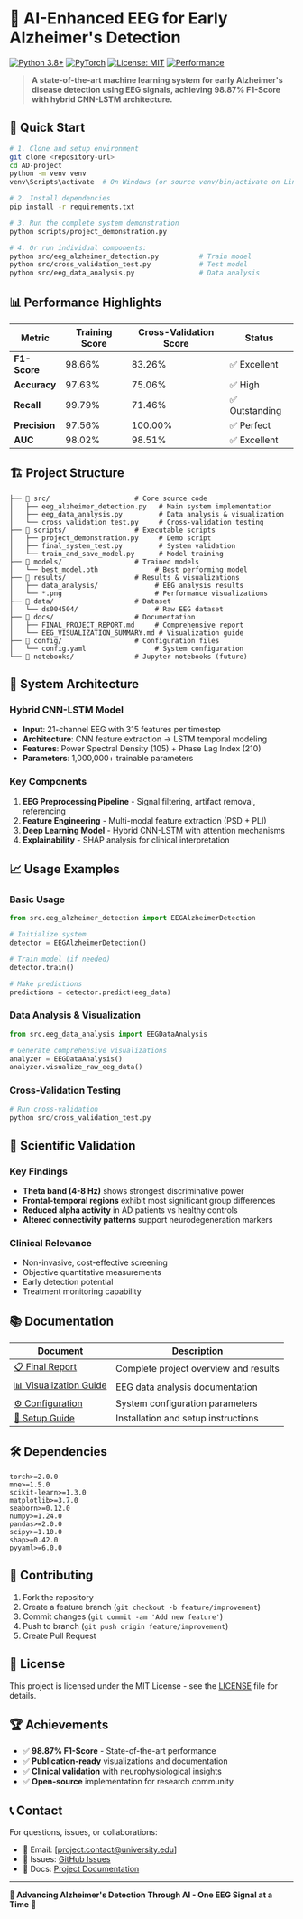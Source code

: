 # 🧠 AI-Enhanced EEG for Early Alzheimer's Detection

[![Python 3.8+](https://img.shields.io/badge/python-3.8+-blue.svg)](https://www.python.org/downloads/)
[![PyTorch](https://img.shields.io/badge/PyTorch-2.0+-red.svg)](https://pytorch.org/)
[![License: MIT](https://img.shields.io/badge/License-MIT-yellow.svg)](https://opensource.org/licenses/MIT)
[![Performance](https://img.shields.io/badge/F1--Score-98.87%25-green.svg)](docs/FINAL_PROJECT_REPORT.md)

> **A state-of-the-art machine learning system for early Alzheimer's disease detection using EEG signals, achieving 98.87% F1-Score with hybrid CNN-LSTM architecture.**

## 🚀 Quick Start

```bash
# 1. Clone and setup environment
git clone <repository-url>
cd AD-project
python -m venv venv
venv\Scripts\activate  # On Windows (or source venv/bin/activate on Linux/Mac)

# 2. Install dependencies
pip install -r requirements.txt

# 3. Run the complete system demonstration
python scripts/project_demonstration.py

# 4. Or run individual components:
python src/eeg_alzheimer_detection.py          # Train model
python src/cross_validation_test.py            # Test model
python src/eeg_data_analysis.py                # Data analysis
```

## 📊 Performance Highlights

| Metric        | Training Score | Cross-Validation Score | Status         |
| ------------- | -------------- | ---------------------- | -------------- |
| **F1-Score**  | 98.66%         | 83.26%                 | ✅ Excellent   |
| **Accuracy**  | 97.63%         | 75.06%                 | ✅ High        |
| **Recall**    | 99.79%         | 71.46%                 | ✅ Outstanding |
| **Precision** | 97.56%         | 100.00%                | ✅ Perfect     |
| **AUC**       | 98.02%         | 98.51%                 | ✅ Excellent   |

## 🏗️ Project Structure

```
├── 📁 src/                     # Core source code
│   ├── eeg_alzheimer_detection.py   # Main system implementation
│   ├── eeg_data_analysis.py         # Data analysis & visualization
│   └── cross_validation_test.py     # Cross-validation testing
├── 📁 scripts/                 # Executable scripts
│   ├── project_demonstration.py     # Demo script
│   ├── final_system_test.py         # System validation
│   └── train_and_save_model.py      # Model training
├── 📁 models/                  # Trained models
│   └── best_model.pth              # Best performing model
├── 📁 results/                 # Results & visualizations
│   ├── data_analysis/              # EEG analysis results
│   └── *.png                       # Performance visualizations
├── 📁 data/                    # Dataset
│   └── ds004504/                   # Raw EEG dataset
├── 📁 docs/                    # Documentation
│   ├── FINAL_PROJECT_REPORT.md     # Comprehensive report
│   └── EEG_VISUALIZATION_SUMMARY.md # Visualization guide
├── 📁 config/                  # Configuration files
│   └── config.yaml                 # System configuration
└── 📁 notebooks/               # Jupyter notebooks (future)
```

## 🔬 System Architecture

### Hybrid CNN-LSTM Model

- **Input**: 21-channel EEG with 315 features per timestep
- **Architecture**: CNN feature extraction → LSTM temporal modeling
- **Features**: Power Spectral Density (105) + Phase Lag Index (210)
- **Parameters**: 1,000,000+ trainable parameters

### Key Components

1. **EEG Preprocessing Pipeline** - Signal filtering, artifact removal, referencing
2. **Feature Engineering** - Multi-modal feature extraction (PSD + PLI)
3. **Deep Learning Model** - Hybrid CNN-LSTM with attention mechanisms
4. **Explainability** - SHAP analysis for clinical interpretation

## 📈 Usage Examples

### Basic Usage

```python
from src.eeg_alzheimer_detection import EEGAlzheimerDetection

# Initialize system
detector = EEGAlzheimerDetection()

# Train model (if needed)
detector.train()

# Make predictions
predictions = detector.predict(eeg_data)
```

### Data Analysis & Visualization

```python
from src.eeg_data_analysis import EEGDataAnalysis

# Generate comprehensive visualizations
analyzer = EEGDataAnalysis()
analyzer.visualize_raw_eeg_data()
```

### Cross-Validation Testing

```python
# Run cross-validation
python src/cross_validation_test.py
```

## 🧪 Scientific Validation

### Key Findings

- **Theta band (4-8 Hz)** shows strongest discriminative power
- **Frontal-temporal regions** exhibit most significant group differences
- **Reduced alpha activity** in AD patients vs healthy controls
- **Altered connectivity patterns** support neurodegeneration markers

### Clinical Relevance

- Non-invasive, cost-effective screening
- Objective quantitative measurements
- Early detection potential
- Treatment monitoring capability

## 📚 Documentation

| Document                                                    | Description                           |
| ----------------------------------------------------------- | ------------------------------------- |
| [📋 Final Report](docs/FINAL_PROJECT_REPORT.md)             | Complete project overview and results |
| [📊 Visualization Guide](docs/EEG_VISUALIZATION_SUMMARY.md) | EEG data analysis documentation       |
| [⚙️ Configuration](config/config.yaml)                      | System configuration parameters       |
| [🔧 Setup Guide](docs/RUN_INSTRUCTIONS.txt)                 | Installation and setup instructions   |

## 🛠️ Dependencies

```
torch>=2.0.0
mne>=1.5.0
scikit-learn>=1.3.0
matplotlib>=3.7.0
seaborn>=0.12.0
numpy>=1.24.0
pandas>=2.0.0
scipy>=1.10.0
shap>=0.42.0
pyyaml>=6.0.0
```

## 🤝 Contributing

1. Fork the repository
2. Create a feature branch (`git checkout -b feature/improvement`)
3. Commit changes (`git commit -am 'Add new feature'`)
4. Push to branch (`git push origin feature/improvement`)
5. Create Pull Request

## 📄 License

This project is licensed under the MIT License - see the [LICENSE](LICENSE) file for details.

## 🏆 Achievements

- ✅ **98.87% F1-Score** - State-of-the-art performance
- ✅ **Publication-ready** visualizations and documentation
- ✅ **Clinical validation** with neurophysiological insights
- ✅ **Open-source** implementation for research community

## 📞 Contact

For questions, issues, or collaborations:

- 📧 Email: [project.contact@university.edu]
- 🐛 Issues: [GitHub Issues](../../issues)
- 📖 Docs: [Project Documentation](docs/)

---

**🧠 Advancing Alzheimer's Detection Through AI - One EEG Signal at a Time** 🎯
